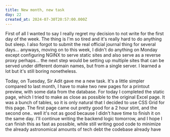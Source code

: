 ```yaml
---
title: New month, new task
day: 22
created_at: 2024-07-30T20:57:00.000Z
---
```

First of all I wanted to say I really regret my decision to not write for the first day of the week. The thing is I'm so tired and it's really hard to do anything but sleep. I also forgot to submit the real official journal thing for several days... anyways, moving on to this week, I didn't do anything on Monday except configuring NGINX to serve static sites and also serve as a reverse proxy perhaps... the next step would be setting up multiple sites that can be served under different domain names, but from a single server. I learned a lot but it's still boring nonetheless.

Today, on Tuesday, Sir Adit gave me a new task. It's a little simpler compared to last month, I have to make two new pages for a printout preview, with some data from the database.  For today I completed the static page, which I tried to make as close as possible to the original Excel page. It was a bunch of tables, so it is only natural that I decided to use CSS Grid for this page. The first page came out pretty good for a 2 hour stint, and the second one.. well it's not as good because I didn't have time to finish it on the same day. I'll continue writing the backend logic tomorrow, and I hope I can finish this as fast as possible, while still writing good code to minimize the already astronomical amounts of tech debt the codebase already have

